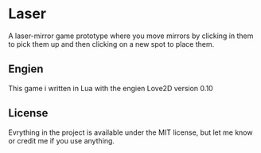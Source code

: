 # Laser
A laser-mirror game prototype where you move mirrors by clicking in them to pick them up and then clicking on a new spot to place them. 

## Engien
This game i written in Lua with the engien Love2D version 0.10

## License
Evrything in the project is available under the MIT license, but let me know or credit me if you use anything. 
